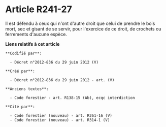 # Article R241-27

Il est défendu à ceux qui n'ont d'autre droit que celui de prendre le bois mort, sec et gisant de se servir, pour l'exercice
de ce droit, de crochets ou ferrements d'aucune espèce.

**Liens relatifs à cet article**

	**Codifié par**:

	  - Décret n°2012-836 du 29 juin 2012 (V)

	**Créé par**:

	  - Décret n°2012-836 du 29 juin 2012 - art. (V)

	**Anciens textes**:

	  - Code forestier - art. R138-15 (Ab), ecqc interdiction

	**Cité par**:

	  - Code forestier (nouveau) - art. R261-16 (V)
	  - Code forestier (nouveau) - art. R314-1 (V)
